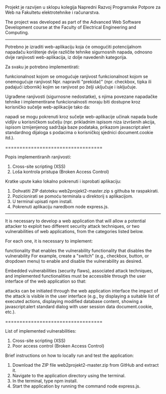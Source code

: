 Projekt je razvijen u sklopu kolegija Napredni Razvoj Programske Potpore za Web na Fakultetu elektrotehnike i računarstva.

The project was developed as part of the Advanced Web Software Development course at the Faculty of Electrical Engineering and Computing.

----------------------------------------------------------------------------------------------------------------------------------------


Potrebno je izraditi web-aplikaciju koja će omogućiti potencijalnom napadaču korištenje dvije različite tehnike sigurnosnih napada, odnosno dvije ranjivosti web-aplikacija, iz dolje navedenih kategorija.

Za svaku je potrebno implementirati:

funkcionalnost kojom se omogućuje ranjivost
funkcionalnost kojom se onemogućuje ranjivost
Npr. napraviti "prekidač" (npr. checkbox, tipka ili padajući izbornik) kojim se ranjivost po želji uključuje i isključuje.

Ugrađene ranjivosti (sigurnosne nedostatke), s njima povezane napadačke tehnike i implementirane funkcionalnosti moraju biti dostupne kroz korisničko sučelje web-aplikacije tako da:

napadi se mogu pokrenuti kroz sučelje web-aplikacije
učinak napada bude vidljiv u korisničkom sučelju (npr. prikladnim ispisom niza izvršenih akcija, ispisom izmijenjenog sadržaja baze podataka, prikazom javascript:alert standardnog dijaloga s podacima o korisničkoj sjednici document.cookie itd.).

==================================

Popis implementiranih ranjivosti:

1. Cross-site scripting (XSS) 
2. Loša kontrola pristupa (Broken Access Control)

Kratke upute kako lokalno pokrenuti i isprobati aplikaciju:

1. Dohvatiti ZIP datoteku web2projekt2-master.zip s githuba te raspakirati.
2. Pozicionirati se pomoću terminala u direktorij s aplikacijom.
3. U terminal upisati npm install.
4. Pokrenuti aplikaciju naredbom node express.js.

----------------------------------------------------------------------------------------------------------------------------------------

It is necessary to develop a web application that will allow a potential attacker to exploit two different security attack techniques, or two vulnerabilities of web applications, from the categories listed below.

For each one, it is necessary to implement:

functionality that enables the vulnerability
functionality that disables the vulnerability
For example, create a "switch" (e.g., checkbox, button, or dropdown menu) to enable and disable the vulnerability as desired.

Embedded vulnerabilities (security flaws), associated attack techniques, and implemented functionalities must be accessible through the user interface of the web application so that:

attacks can be initiated through the web application interface
the impact of the attack is visible in the user interface (e.g., by displaying a suitable list of executed actions, displaying modified database content, showing a javascript:alert standard dialog with user session data document.cookie, etc.).

==================================

List of implemented vulnerabilities:

1. Cross-site scripting (XSS)
2. Poor access control (Broken Access Control)

Brief instructions on how to locally run and test the application:

1. Download the ZIP file web2projekt2-master.zip from GitHub and extract it.
2. Navigate to the application directory using the terminal.
3. In the terminal, type npm install.
4. Start the application by running the command node express.js.

